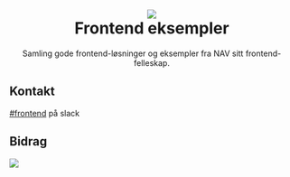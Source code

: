 <h1 align="center">
    <img src="https://avatars.githubusercontent.com/u/11848947?s=164&v=4" />
    <br/>Frontend eksempler
</h1>

<div align="center">
    Samling gode frontend-løsninger og eksempler fra NAV sitt frontend-felleskap.
</div>


## Kontakt

[#frontend](https://nav-it.slack.com/archives/C6HJFRRMY) på slack


## Bidrag

<a href="https://github.com/navikt/frontend/graphs/contributors">
  <img src="https://contrib.rocks/image?repo=navikt/frontend" />
</a>
